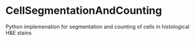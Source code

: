 # CellSegmentationAndCounting
Python implemenation for segmentation and counting of cells in histological H&amp;E stains
